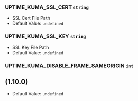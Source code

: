 ### UPTIME_KUMA_SSL_CERT `string`
- SSL Cert File Path
- Default Value: `undefined`

### UPTIME_KUMA_SSL_KEY `string`
- SSL Key File Path
- Default Value: `undefined`


### UPTIME_KUMA_DISABLE_FRAME_SAMEORIGIN `int`
(1.10.0)
- 
- Default Value: `undefined`